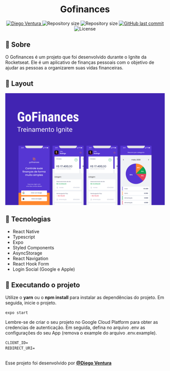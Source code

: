 <h1 align="center">
  Gofinances
</h1>

<p align="center">	
  <a href="https://www.linkedin.com/in/diegoventurasg/">
      <img alt="Diego Ventura" src="https://img.shields.io/badge/-Diego Ventura-273FAD?style=flat&logo=Linkedin&logoColor=white" />
  </a>
  <img alt="Repository size" src="https://img.shields.io/github/repo-size/diegoventurasg/gofinances?color=273FAD">
  <img alt="Repository size" src="https://img.shields.io/github/languages/code-size/diegoventurasg/gofinances?color=273FAD">
  <a href="https://github.com/diegoventura/gofinances/commits/master">
    <img alt="GitHub last commit" src="https://img.shields.io/github/last-commit/diegoventurasg/gofinances?color=273FAD">
  </a>
  <img alt="License" src="https://img.shields.io/badge/license-MIT-273FAD">
</p>

## 📖 Sobre

O Gofinances é um projeto que foi desenvolvido durante o Ignite da Rocketseat. Ele é um aplicativo de finanças pessoais com o objetivo de ajudar as pessoas a organizarem suas vidas financeiras. 

## 🎨 Layout

![layout](./.github/gofinances-layout.png)

## 🚀 Tecnologias

- React Native
- Typescript
- Expo
- Styled Components
- AsyncStorage
- React Navigation
- React Hook Form
- Login Social (Google e Apple)


## 🔧 Executando o projeto

Utilize o **yarn** ou o **npm install** para instalar as dependências do projeto.
Em seguida, inicie o projeto.

```cl
expo start
```

Lembre-se de criar o seu projeto no Google Cloud Platform para obter as credencias de autenticação. Em seguida, defina no arquivo .env as configurações do seu App (remova o example do arquivo .env.example).
 
 ```cl
CLIENT_ID=
REDIRECT_URI=
```

##

Esse projeto foi desenvolvido por **[@Diego Ventura](https://www.linkedin.com/in/diegoventurasg/)**